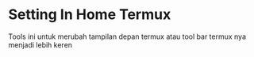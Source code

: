 # Setting In Home Termux
Tools ini untuk merubah tampilan depan termux atau tool bar termux nya menjadi lebih keren
